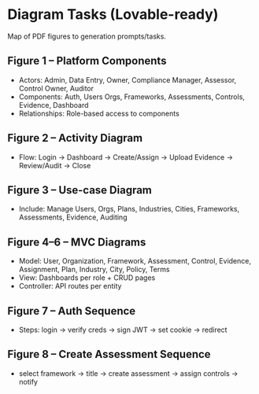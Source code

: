 # Diagram Tasks (Lovable-ready)

Map of PDF figures to generation prompts/tasks.

## Figure 1 – Platform Components
- Actors: Admin, Data Entry, Owner, Compliance Manager, Assessor, Control Owner, Auditor
- Components: Auth, Users Orgs, Frameworks, Assessments, Controls, Evidence, Dashboard
- Relationships: Role-based access to components

## Figure 2 – Activity Diagram
- Flow: Login → Dashboard → Create/Assign → Upload Evidence → Review/Audit → Close

## Figure 3 – Use-case Diagram
- Include: Manage Users, Orgs, Plans, Industries, Cities, Frameworks, Assessments, Evidence, Auditing

## Figure 4–6 – MVC Diagrams
- Model: User, Organization, Framework, Assessment, Control, Evidence, Assignment, Plan, Industry, City, Policy, Terms
- View: Dashboards per role + CRUD pages
- Controller: API routes per entity

## Figure 7 – Auth Sequence
- Steps: login → verify creds → sign JWT → set cookie → redirect

## Figure 8 – Create Assessment Sequence
- select framework → title → create assessment → assign controls → notify
